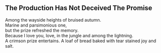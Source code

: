 The Production Has Not Deceived The Promise
-------------------------------------------
Among the wayside heights of bruised autumn.  
Marine and parsimonious one,  
but the prize refreshed the memory.  
Because I love you, love, in the jungle and among the lightning.  
A crimson prize entertains. A loaf of bread baked with tear stained joy and salt.  
